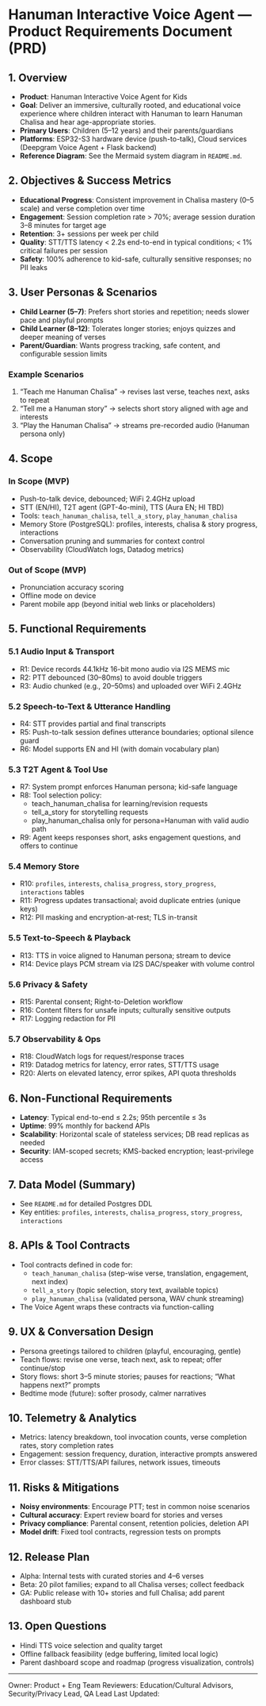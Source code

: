 # Hanuman Interactive Voice Agent — Product Requirements Document (PRD)

## 1. Overview
- **Product**: Hanuman Interactive Voice Agent for Kids
- **Goal**: Deliver an immersive, culturally rooted, and educational voice experience where children interact with Hanuman to learn Hanuman Chalisa and hear age-appropriate stories.
- **Primary Users**: Children (5–12 years) and their parents/guardians
- **Platforms**: ESP32-S3 hardware device (push-to-talk), Cloud services (Deepgram Voice Agent + Flask backend)
- **Reference Diagram**: See the Mermaid system diagram in `README.md`.

## 2. Objectives & Success Metrics
- **Educational Progress**: Consistent improvement in Chalisa mastery (0–5 scale) and verse completion over time
- **Engagement**: Session completion rate > 70%; average session duration 3–8 minutes for target age
- **Retention**: 3+ sessions per week per child
- **Quality**: STT/TTS latency < 2.2s end-to-end in typical conditions; < 1% critical failures per session
- **Safety**: 100% adherence to kid-safe, culturally sensitive responses; no PII leaks

## 3. User Personas & Scenarios
- **Child Learner (5–7)**: Prefers short stories and repetition; needs slower pace and playful prompts
- **Child Learner (8–12)**: Tolerates longer stories; enjoys quizzes and deeper meaning of verses
- **Parent/Guardian**: Wants progress tracking, safe content, and configurable session limits

### Example Scenarios
1) “Teach me Hanuman Chalisa” → revises last verse, teaches next, asks to repeat
2) “Tell me a Hanuman story” → selects short story aligned with age and interests
3) “Play the Hanuman Chalisa” → streams pre-recorded audio (Hanuman persona only)

## 4. Scope
### In Scope (MVP)
- Push-to-talk device, debounced; WiFi 2.4GHz upload
- STT (EN/HI), T2T agent (GPT-4o-mini), TTS (Aura EN; HI TBD)
- Tools: `teach_hanuman_chalisa`, `tell_a_story`, `play_hanuman_chalisa`
- Memory Store (PostgreSQL): profiles, interests, chalisa & story progress, interactions
- Conversation pruning and summaries for context control
- Observability (CloudWatch logs, Datadog metrics)

### Out of Scope (MVP)
- Pronunciation accuracy scoring
- Offline mode on device
- Parent mobile app (beyond initial web links or placeholders)

## 5. Functional Requirements
### 5.1 Audio Input & Transport
- R1: Device records 44.1kHz 16-bit mono audio via I2S MEMS mic
- R2: PTT debounced (30–80ms) to avoid double triggers
- R3: Audio chunked (e.g., 20–50ms) and uploaded over WiFi 2.4GHz

### 5.2 Speech-to-Text & Utterance Handling
- R4: STT provides partial and final transcripts
- R5: Push-to-talk session defines utterance boundaries; optional silence guard
- R6: Model supports EN and HI (with domain vocabulary plan)

### 5.3 T2T Agent & Tool Use
- R7: System prompt enforces Hanuman persona; kid-safe language
- R8: Tool selection policy:
  - teach_hanuman_chalisa for learning/revision requests
  - tell_a_story for storytelling requests
  - play_hanuman_chalisa only for persona=Hanuman with valid audio path
- R9: Agent keeps responses short, asks engagement questions, and offers to continue

### 5.4 Memory Store
- R10: `profiles`, `interests`, `chalisa_progress`, `story_progress`, `interactions` tables
- R11: Progress updates transactional; avoid duplicate entries (unique keys)
- R12: PII masking and encryption-at-rest; TLS in-transit

### 5.5 Text-to-Speech & Playback
- R13: TTS in voice aligned to Hanuman persona; stream to device
- R14: Device plays PCM stream via I2S DAC/speaker with volume control

### 5.6 Privacy & Safety
- R15: Parental consent; Right-to-Deletion workflow
- R16: Content filters for unsafe inputs; culturally sensitive outputs
- R17: Logging redaction for PII

### 5.7 Observability & Ops
- R18: CloudWatch logs for request/response traces
- R19: Datadog metrics for latency, error rates, STT/TTS usage
- R20: Alerts on elevated latency, error spikes, API quota thresholds

## 6. Non-Functional Requirements
- **Latency**: Typical end-to-end ≤ 2.2s; 95th percentile ≤ 3s
- **Uptime**: 99% monthly for backend APIs
- **Scalability**: Horizontal scale of stateless services; DB read replicas as needed
- **Security**: IAM-scoped secrets; KMS-backed encryption; least-privilege access

## 7. Data Model (Summary)
- See `README.md` for detailed Postgres DDL
- Key entities: `profiles`, `interests`, `chalisa_progress`, `story_progress`, `interactions`

## 8. APIs & Tool Contracts
- Tool contracts defined in code for:
  - `teach_hanuman_chalisa` (step-wise verse, translation, engagement, next index)
  - `tell_a_story` (topic selection, story text, available topics)
  - `play_hanuman_chalisa` (validated persona, WAV chunk streaming)
- The Voice Agent wraps these contracts via function-calling

## 9. UX & Conversation Design
- Persona greetings tailored to children (playful, encouraging, gentle)
- Teach flows: revise one verse, teach next, ask to repeat; offer continue/stop
- Story flows: short 3–5 minute stories; pauses for reactions; “What happens next?” prompts
- Bedtime mode (future): softer prosody, calmer narratives

## 10. Telemetry & Analytics
- Metrics: latency breakdown, tool invocation counts, verse completion rates, story completion rates
- Engagement: session frequency, duration, interactive prompts answered
- Error classes: STT/TTS/API failures, network issues, timeouts

## 11. Risks & Mitigations
- **Noisy environments**: Encourage PTT; test in common noise scenarios
- **Cultural accuracy**: Expert review board for stories and verses
- **Privacy compliance**: Parental consent, retention policies, deletion API
- **Model drift**: Fixed tool contracts, regression tests on prompts

## 12. Release Plan
- Alpha: Internal tests with curated stories and 4–6 verses
- Beta: 20 pilot families; expand to all Chalisa verses; collect feedback
- GA: Public release with 10+ stories and full Chalisa; add parent dashboard stub

## 13. Open Questions
- Hindi TTS voice selection and quality target
- Offline fallback feasibility (edge buffering, limited local logic)
- Parent dashboard scope and roadmap (progress visualization, controls)

---
Owner: Product + Eng Team
Reviewers: Education/Cultural Advisors, Security/Privacy Lead, QA Lead
Last Updated: <set on commit>
